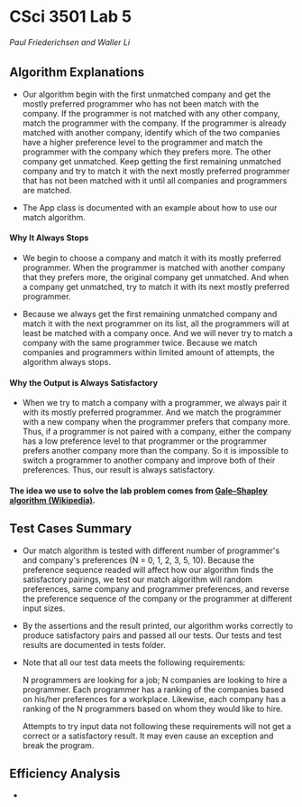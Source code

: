 # CSci 3501 Lab 5

###### Paul Friederichsen and Waller Li

## Algorithm Explanations

- Our algorithm begin with the first unmatched company and get the mostly preferred programmer who has not been match 
  with the company. If the programmer is not matched with any other company, match the programmer with the company. If 
  the programmer is already matched with another company, identify which of the two companies have a higher preference 
  level to the programmer and match the programmer with the company which they prefers more. The other company get 
  unmatched. Keep getting the first remaining unmatched company and try to match it with the next mostly preferred
  programmer that has not been matched with it until all companies and programmers are matched.
  
- The App class is documented with an example about how to use our match algorithm.
  
#### Why It Always Stops

- We begin to choose a company and match it with its mostly preferred programmer. When the programmer is matched with
  another company that they prefers more, the original company get unmatched. And when a company get unmatched, try to 
  match it with its next mostly preferred programmer. 
  
- Because we always get the first remaining unmatched company and match it with the next programmer on its list, 
  all the programmers will at least be matched with a company once. And we will never try to match a company with the 
  same programmer twice. Because we match companies and programmers within limited amount of attempts, the algorithm 
  always stops.
  
#### Why the Output is Always Satisfactory

- When we try to match a company with a programmer, we always pair it with its mostly preferred programmer. And we 
  match the programmer with a new company when the programmer prefers that company more. Thus, if a programmer is not 
  paired with a company, either the company has a low preference level to that programmer or the programmer prefers 
  another company more than the company. So it is impossible to switch a programmer to another company and improve 
  both of their preferences. Thus, our result is always satisfactory.
  
#### The idea we use to solve the lab problem comes from [Gale–Shapley algorithm (Wikipedia)](https://en.wikipedia.org/wiki/Stable_marriage_problem).  
  
## Test Cases Summary

- Our match algorithm is tested with different number of programmer's and company's preferences (N = 0, 1, 2, 3, 5, 10).
  Because the preference sequence readed will affect how our algorithm finds the satisfactory pairings, we test our 
  match algorithm will random preferences, same company and programmer preferences, and reverse the preference sequence 
  of the company or the programmer at different input sizes.  
  
- By the assertions and the result printed, our algorithm works correctly to produce satisfactory pairs and passed all 
  our tests. Our tests and test results are documented in tests folder. 
  
- Note that all our test data meets the following requirements: 
  
    N programmers are looking for a job;
    N companies are looking to hire a programmer.
    Each programmer has a ranking of the companies based on his/her preferences
    for a workplace.
    Likewise,  each  company  has  a  ranking  of  the  N  programmers based on
    whom they would like to hire.
  
  Attempts to try input data not following these requirements will not get a correct or a satisfactory result. It may 
  even cause an exception and break the program.
 
## Efficiency Analysis

- 
